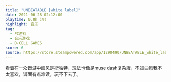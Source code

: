 ```yaml
---
title: "UNBEATABLE [white label]"
date: 2021-06-28 02:12:00
playtime: 0.8h（弃）
highlight: 音乐
tag:
  - PC游戏
  - 音乐游戏
  - D-CELL GAMES
score: 6
source: https://store.steampowered.com/app/1290490/UNBEATABLE_white_label/
---
```

看着在一众音游中画风是挺独特，玩法也像是muse dash复杂版，不过曲风我不太喜欢，谱面有点难读，玩不下去了。
